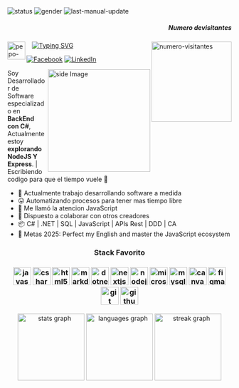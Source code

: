 <!-- BADGES TOP -->
<div>
  <img alt="status" src="https://img.shields.io/badge/status-ON-green"/>
  <img alt="gender" src="https://img.shields.io/badge/gender-%F0%9F%A4%B5-lightgrey"/>
  <img alt="last-manual-update" src="https://img.shields.io/badge/last_manual_update-1/19/25-blue"/>
  
</div>

<h5 align="right">Numero devisitantes</h5>

<!-- SALUDO -->
<div>
  <img src="Assets\happy-clap.gif" margin-right="20" width="40" alt="pepo-clap" align="left" height="auto"/>
  &nbsp;&nbsp;
  <a href="https://git.io/typing-svg"><img src="https://readme-typing-svg.herokuapp.com?font=Fira+Code&weight=600&size=30&pause=1000&color=696969&vCenter=true&width=700&lines=Hola!%F0%9F%91%8C;Mi+nombre+es+Jeremy...;Pero+aqui+puedes+llamarme+Rauder+%F0%9F%98%BC" alt="Typing SVG" />
  </a><img alt="numero-visitantes" width="180" height="auto" align="right"  src="https://profile-counter.glitch.me/Rauder7/count.svg?"/>

</div>

<!-- SOCIAL LINK -->
[![Facebook](https://img.shields.io/badge/Facebook-%231877F2.svg?logo=Facebook&logoColor=white)](https://facebook.com/https://www.facebook.com/share/1M9KZUogBw/) [![LinkedIn](https://img.shields.io/badge/LinkedIn-%230077B5.svg?logo=linkedin&logoColor=white)](
https://www.linkedin.com/in/jeremy-cordova-281946242/) 

<!-- GIF GATO -->
 <img align='right' src="https://media.giphy.com/media/v1.Y2lkPTc5MGI3NjExYzY2NDMxYzIwN2QyYjkzOTg1ZWRjMDMyNjc0MzEzNjkwNDJlN2M0ZSZlcD12MV91c2VyX2Zhdm9yaXRlcyZjdD1n/RddaRQbuBgcgw/giphy.gif" width='230' alt="side Image" align="right" height="auto"> 

<!-- INTRODUCCION -->
Soy Desarrollador de Software especializado en **BackEnd con C#**, Actualmente estoy **explorando NodeJS Y Express**. | Escribiendo codigo para que el tiempo vuele 🚀

<!-- INFORMACION ADICIONAL -->

- 💼 Actualmente trabajo desarrollando software a medida
- 😛 Automatizando procesos para tener mas tiempo libre
- 🌱 Me llamó la atencion JavaScript
- 👥 Dispuesto a colaborar con otros creadores
- 📦 C# | .NET | SQL | JavaScript | APIs Rest | DDD | CA 
- 🥅 Metas 2025: Perfect my English and master the JavaScript ecosystem



<!-- TECH STACK 
## 💻 Tecnologías:
![C#](https://img.shields.io/badge/c%23-%23239120.svg?style=flat&logo=csharp&logoColor=white) ![HTML5](https://img.shields.io/badge/html5-%23E34F26.svg?style=flat&logo=html5&logoColor=white) ![JavaScript](https://img.shields.io/badge/javascript-%23323330.svg?style=flat&logo=javascript&logoColor=%23F7DF1E) ![Markdown](https://img.shields.io/badge/markdown-%23000000.svg?style=flat&logo=markdown&logoColor=white) ![.Net](https://img.shields.io/badge/.NET-5C2D91?style=flat&logo=.net&logoColor=white) ![Next JS](https://img.shields.io/badge/Next-black?style=flat&logo=next.js&logoColor=white) ![NodeJS](https://img.shields.io/badge/node.js-6DA55F?style=flat&logo=node.js&logoColor=white) ![MicrosoftSQLServer](https://img.shields.io/badge/Microsoft%20SQL%20Server-CC2927?style=flat&logo=microsoft%20sql%20server&logoColor=white) ![MySQL](https://img.shields.io/badge/mysql-4479A1.svg?style=flat&logo=mysql&logoColor=white) ![Canva](https://img.shields.io/badge/Canva-%2300C4CC.svg?style=flat&logo=Canva&logoColor=white) ![Figma](https://img.shields.io/badge/figma-%23F24E1E.svg?style=flat&logo=figma&logoColor=white) ![Notion](https://img.shields.io/badge/Notion-%23000000.svg?style=flat&logo=notion&logoColor=white) ![Postman](https://img.shields.io/badge/Postman-FF6C37?style=flat&logo=postman&logoColor=white) ![GitHub](https://img.shields.io/badge/github-%23121011.svg?style=flat&logo=github&logoColor=white)
-->
<div align="center">
  <h3>Stack Favorito<h3>
  <img src="https://cdn.jsdelivr.net/gh/devicons/devicon/icons/javascript/javascript-original.svg" height="40" alt="javascript logo"  />
  <img src="https://cdn.jsdelivr.net/gh/devicons/devicon/icons/csharp/csharp-original.svg" height="40" alt="csharp logo"  />
  <img src="https://cdn.jsdelivr.net/gh/devicons/devicon/icons/html5/html5-original.svg" height="40" alt="html5 logo"  />
  <img src="https://cdn.jsdelivr.net/gh/devicons/devicon/icons/markdown/markdown-original.svg" height="40" alt="markdown logo"  />
  <img src="https://cdn.jsdelivr.net/gh/devicons/devicon/icons/dotnetcore/dotnetcore-original.svg" height="40" alt="dotnetcore logo"  />
  <img src="https://cdn.jsdelivr.net/gh/devicons/devicon/icons/nextjs/nextjs-original.svg" height="40" alt="nextjs logo"  />
  <img src="https://cdn.jsdelivr.net/gh/devicons/devicon/icons/nodejs/nodejs-original.svg" height="40" alt="nodejs logo"  />
  <img src="https://cdn.jsdelivr.net/gh/devicons/devicon/icons/microsoftsqlserver/microsoftsqlserver-plain.svg" height="40" alt="microsoftsqlserver logo" />
  <img src="https://cdn.jsdelivr.net/gh/devicons/devicon/icons/mysql/mysql-original.svg" height="40" alt="mysql logo"  />
  <img src="https://cdn.jsdelivr.net/gh/devicons/devicon/icons/canva/canva-original.svg" height="40" alt="canva logo"  />
  <img src="https://cdn.jsdelivr.net/gh/devicons/devicon/icons/figma/figma-original.svg" height="40" alt="figma logo"  />
  <img src="https://cdn.jsdelivr.net/gh/devicons/devicon/icons/git/git-original.svg" height="40" alt="git logo"  />
  <img src="https://cdn.jsdelivr.net/gh/devicons/devicon/icons/github/github-original.svg" height="40" alt="github logo"  />
</div>

<!-- STATS -->

<div align="center">
  <img src="https://github-readme-stats.vercel.app/api?username=Rauder7&hide_title=true&hide_rank=false&show_icons=true&include_all_commits=true&count_private=true&disable_animations=false&theme=aura&locale=es&hide_border=true&order=1" height="150" alt="stats graph"  />
  <img src="https://github-readme-stats.vercel.app/api/top-langs?username=Rauder7&locale=es&hide_title=false&layout=compact&card_width=320&langs_count=4&theme=aura&hide_border=true&order=2" height="150" alt="languages graph"  />
  <img src="https://streak-stats.demolab.com?user=Rauder7&locale=es&mode=daily&theme=aura&hide_border=true&border_radius=5&order=3" height="150" alt="streak graph"  />
</div>


